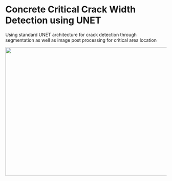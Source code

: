 # Concrete Critical Crack Width Detection using UNET

Using standard UNET architecture for crack detection through segmentation as well as image post processing for critical area location

<img src="https://miro.medium.com/max/2824/1*f7YOaE4TWubwaFF7Z1fzNw.png." data-canonical-src="https://miro.medium.com/max/2824/1*f7YOaE4TWubwaFF7Z1fzNw.png" width="800" height="400" />

